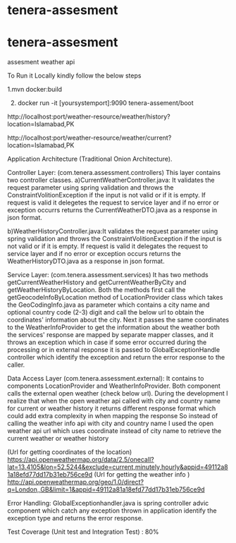 # tenera-assesment
# tenera-assesment
assesment weather api

To Run it Locally kindly follow the below steps

1.mvn docker:build

2. docker run -it [yoursystemport]:9090 tenera-assement/boot

http://localhost:port/weather-resource/weather/history?location=Islamabad,PK

http://localhost:port/weather-resource/weather/current?location=Islamabad,PK


Application Architecture (Traditional Onion Architecture).

Controller Layer: (com.tenera.assessment.controllers)
This layer contains two controller classes.
a)CurrentWeatherController.java: It validates the request parameter using spring validation and throws the ConstraintVolitionException if the input is not valid or if it is empty. If request is valid it delegetes the request to service layer and if no error or exception occurrs returns the CurrentWeatherDTO.java as a response in json format.


b)WeatherHistoryController.java:It validates the request parameter using spring validation and throws the ConstraintVolitionException if the input is not valid
or if it is empty. If request is valid it delegates the request to service layer and if no error or exception occurs returns the WeatherHistoryDTO.java as a
response in json format.



Service Layer: (com.tenera.assessment.services)
It has two methods getCurrentWeatherHistory and getCurrentWeatherByCity and getWeatherHistoryByLocation. Both the methods first call the getGeocodeInfoByLocation method
of LocationProvider class which takes the GeoCodingInfo.java as parameter which contains a city name and optional country code (2-3) digit and call the below url to obtain the coordinates' information about the city. Next it passes the same coordinates to the WeatherInfoProvider to get the information about the weather
both the services' response are mapped by separate mapper classes, and it throws an exception which in case if some error occurred during the
processing or in external response it is passed to GlobalExceptionHandle controller which identify the exception and return the error response to the caller.




Data Access Layer (com.tenera.assessment.external):
It contains to components LocationProvider and WeatherInfoProvider. Both component calls the external open weather (check below url).
During the development I realize that when the open weather api  called with city and country name for current or weather history it returns
different response format which could add extra complexity in when mapping the response So instead of calling the weather info api with city and
country name I used the open weather api url which uses coordinate instead of city name to retrieve the current weather or weather history

(Url for getting coordinates of the location)
https://api.openweathermap.org/data/2.5/onecall?lat=13.4105&lon=52.5244&exclude=current,minutely,hourly&appid=49112a81a18efd77dd17b31eb756ce9d
(Url for getting the weather info )
http://api.openweathermap.org/geo/1.0/direct?q=London,,GB&limit=1&appid=49112a81a18efd77dd17b31eb756ce9d

Error Handling:
            GlobalExceptionhandler.java is spring controller advic component which catch any exception thrown in application identify the 
exception type and returns the error response.


Test Coverage (Unit test and Integration Test) : 80%


            
  
